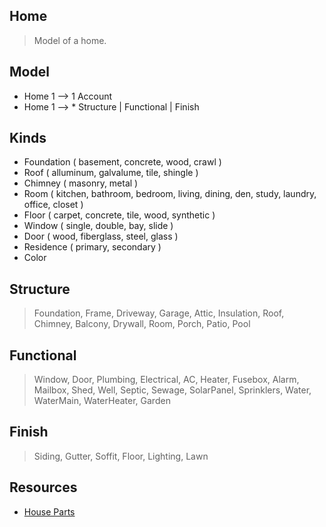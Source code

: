 Home
----
>Model of a home.

Model
-----
* Home 1 --> 1 Account
* Home 1 --> * Structure | Functional | Finish

Kinds
-----
* Foundation ( basement, concrete, wood, crawl )
* Roof ( alluminum, galvalume, tile, shingle )
* Chimney ( masonry, metal )
* Room ( kitchen, bathroom, bedroom, living, dining, den, study, laundry, office, closet )
* Floor ( carpet, concrete, tile, wood, synthetic )
* Window ( single, double, bay, slide )
* Door ( wood, fiberglass, steel, glass )
* Residence ( primary, secondary )
* Color

Structure
---------
>Foundation, Frame, Driveway, Garage, Attic, Insulation, Roof, Chimney, Balcony, Drywall,
>Room, Porch, Patio, Pool

Functional
----------
>Window, Door, Plumbing, Electrical, AC, Heater, Fusebox, Alarm, Mailbox, Shed, Well, Septic, Sewage,
>SolarPanel, Sprinklers, Water, WaterMain, WaterHeater, Garden

Finish
------
>Siding, Gutter, Soffit, Floor, Lighting, Lawn

Resources
---------
* [House Parts](https://www.hippo.com/learn-center/parts-of-a-house)